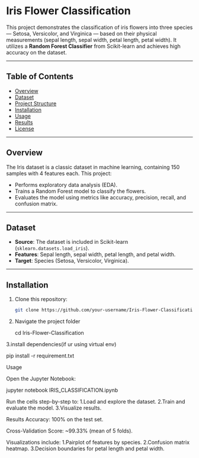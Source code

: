 # Iris Flower Classification

This project demonstrates the classification of iris flowers into three species — Setosa, Versicolor, and Virginica — based on their physical measurements (sepal length, sepal width, petal length, petal width). It utilizes a **Random Forest Classifier** from Scikit-learn and achieves high accuracy on the dataset.

---

## Table of Contents
- [Overview](#overview)
- [Dataset](#dataset)
- [Project Structure](#project-structure)
- [Installation](#installation)
- [Usage](#usage)
- [Results](#results)
- [License](#license)

---

## Overview

The Iris dataset is a classic dataset in machine learning, containing 150 samples with 4 features each. This project:
- Performs exploratory data analysis (EDA).
- Trains a Random Forest model to classify the flowers.
- Evaluates the model using metrics like accuracy, precision, recall, and confusion matrix.

---

## Dataset

- **Source**: The dataset is included in Scikit-learn (`sklearn.datasets.load_iris`).
- **Features**: Sepal length, sepal width, petal length, and petal width.
- **Target**: Species (Setosa, Versicolor, Virginica).



---

## Installation

1. Clone this repository:
   ```bash
   git clone https://github.com/your-username/Iris-Flower-Classification.git


2. Navigate the project folder

   cd Iris-Flower-Classification

3.install dependencies(if ur using virtual env)

  pip install -r requirement.txt



Usage

Open the Jupyter Notebook:

jupyter notebook IRIS_CLASSIFICATION.ipynb

Run the cells step-by-step to:
1.Load and explore the dataset.
2.Train and evaluate the model.
3.Visualize results.


Results
Accuracy: 100% on the test set.

Cross-Validation Score: ~99.33% (mean of 5 folds).

Visualizations include:
1.Pairplot of features by species.
2.Confusion matrix heatmap.
3.Decision boundaries for petal length and petal width.

